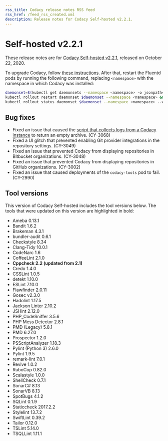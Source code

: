 ```yaml
---
rss_title: Codacy release notes RSS feed
rss_href: /feed_rss_created.xml
description: Release notes for Codacy Self-hosted v2.2.1.
---
```


# Self-hosted v2.2.1

These release notes are for [Codacy Self-hosted v2.2.1](https://github.com/codacy/chart/releases/tag/2.2.1), released on October 22, 2020.

To upgrade Codacy, follow [these instructions](../../chart/maintenance/upgrade.md). After that, restart the Fluentd pods by running the following command, replacing `<namespace>` with the namespace in which Codacy was installed:

```bash
daemonset=$(kubectl get daemonsets --namespace <namespace> -o jsonpath='{.items[*].metadata.name}') && \
kubectl rollout restart daemonset $daemonset --namespace <namespace> && \
kubectl rollout status daemonset $daemonset --namespace <namespace> --watch
```

## Bug fixes

-   Fixed an issue that caused the [script that collects logs from a Codacy instance](../../chart/troubleshoot/logs-collect.md) to return an empty archive. (CY-3068)
-   Fixed a UI glitch that prevented enabling Git provider integrations in the repository settings. (CY-3049)
-   Fixed an issue that prevented Codacy from displaying repositories in Bitbucket organizations. (CY-3048)
-   Fixed an issue that prevented Codacy from displaying repositories in GitHub organizations. (CY-3002)
-   Fixed an issue that caused deployments of the `codacy-tools` pod to fail. (CY-2990)

## Tool versions

This version of Codacy Self-hosted includes the tool versions below. The tools that were updated on this version are highlighted in bold:

-   Ameba 0.13.1
-   Bandit 1.6.2
-   Brakeman 4.3.1
-   bundler-audit 0.6.1
-   Checkstyle 8.34
-   Clang-Tidy 10.0.1
-   CodeNarc 1.6
-   CoffeeLint 2.1.0
-   **Cppcheck 2.2 (updated from 2.1)**
-   Credo 1.4.0
-   CSSLint 1.0.5
-   detekt 1.10.0
-   ESLint 7.10.0
-   Flawfinder 2.0.11
-   Gosec v2.3.0
-   Hadolint 1.17.5
-   Jackson Linter 2.10.2
-   JSHint 2.12.0
-   PHP_CodeSniffer 3.5.6
-   PHP Mess Detector 2.8.1
-   PMD (Legacy) 5.8.1
-   PMD 6.27.0
-   Prospector 1.2.0
-   PSScriptAnalyzer 1.18.3
-   Pylint (Python 3) 2.6.0
-   Pylint 1.9.5
-   remark-lint 7.0.1
-   Revive 1.0.2
-   RuboCop 0.82.0
-   Scalastyle 1.0.0
-   ShellCheck 0.7.1
-   SonarC# 8.13
-   SonarVB 8.13
-   SpotBugs 4.1.2
-   SQLint 0.1.9
-   Staticcheck 2017.2.2
-   Stylelint 13.7.2
-   SwiftLint 0.39.2
-   Tailor 0.12.0
-   TSLint 5.14.0
-   TSQLLint 1.11.1
